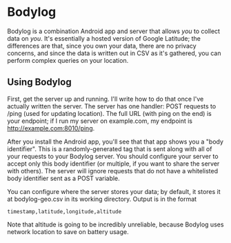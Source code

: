 Bodylog
=======

Bodylog is a combination Android app and server that allows _you_ to collect
data on _you_. It's essentially a hosted version of Google Latitude; the
differences are that, since you own your data, there are no privacy concerns,
and since the data is written out in CSV as it's gathered, you can perform
complex queries on your location.

Using Bodylog
-------------

First, get the server up and running. I'll write how to do that once I've
actually written the server. The server has one handler: POST requests to /ping
(used for updating location). The full URL (with ping on the end) is your
endpoint; if I run my server on example.com, my endpoint is
http://example.com:8010/ping.

After you install the Android app, you'll see that that app shows you a "body
identifier". This is a randomly-generated tag that is sent along with all of
your requests to your Bodylog server. You should configure your server to accept
only this body identifier (or multiple, if you want to share the server with
others).  The server will ignore requests that do not have a whitelisted body
identifier sent as a POST variable.

You can configure where the server stores your data; by default, it stores it at
bodylog-geo.csv in its working directory. Output is in the format

    timestamp,latitude,longitude,altitude

Note that altitude is going to be incredibly unreliable, because Bodylog uses
network location to save on battery usage.
